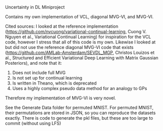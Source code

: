 Uncertainty in DL Miniproject

Contains my own implementation of VCL, diagonal MVG-VI, and MVG-VI.

Cited sources:
I looked at the reference implementation (https://github.com/nvcuong/variational-continual-learning, Cuong V. Nguyen et al., Variational Continual Learning) for inspiration for the VCL code, however I stress that all of this code is my own.
Likewise I looked at but did not use the reference diagonal MVG-VI code that exists (https://github.com/AMLab-Amsterdam/SEVDL_MGP, Christos Louizos et al., Structured and Efficient Variational Deep Learning with Matrix Gaussian Posteriors), and note that it:
1. Does not include full MVG
2. Is not set up for continual learning
3. Is written in Theano, which is deprecated 
4. Uses a highly complex pseudo data method for an analogy to GPs

Therefore my implementation of MVG-VI is very novel.

See the Generate Data folder for permuted MNIST. 
For permuted MNIST, their permutations are stored in JSON, so you can reproduce the datasets exactly. There is code to generate the pkl files, but these are too large to commit (without using LFS)